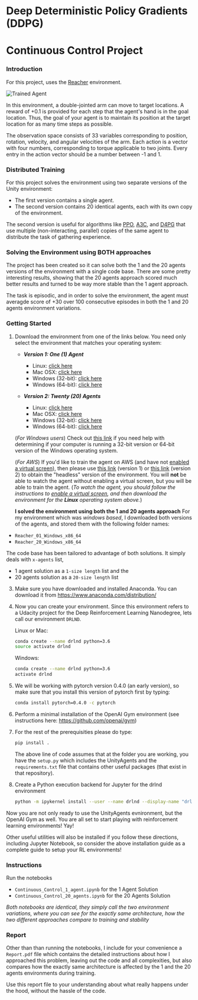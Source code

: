 [//]: # (Image References)

[image1]: https://user-images.githubusercontent.com/10624937/43851024-320ba930-9aff-11e8-8493-ee547c6af349.gif "Trained Agent"
[image2]: https://user-images.githubusercontent.com/10624937/43851646-d899bf20-9b00-11e8-858c-29b5c2c94ccc.png "Crawler"


# Deep Deterministic Policy Gradients (DDPG)
# Continuous Control Project

### Introduction

For this project, uses the [Reacher](https://github.com/Unity-Technologies/ml-agents/blob/master/docs/Learning-Environment-Examples.md#reacher) environment.

![Trained Agent][image1]

In this environment, a double-jointed arm can move to target locations. A reward of +0.1 is provided for each step that the agent's hand is in the goal location. Thus, the goal of your agent is to maintain its position at the target location for as many time steps as possible.

The observation space consists of 33 variables corresponding to position, rotation, velocity, and angular velocities of the arm. Each action is a vector with four numbers, corresponding to torque applicable to two joints. Every entry in the action vector should be a number between -1 and 1.

### Distributed Training

For this project solves the environment using two separate versions of the Unity environment:
- The first version contains a single agent.
- The second version contains 20 identical agents, each with its own copy of the environment.  

The second version is useful for algorithms like [PPO](https://arxiv.org/pdf/1707.06347.pdf), [A3C](https://arxiv.org/pdf/1602.01783.pdf), and [D4PG](https://openreview.net/pdf?id=SyZipzbCb) that use multiple (non-interacting, parallel) copies of the same agent to distribute the task of gathering experience.  

### Solving the Environment using BOTH approaches

The project has been created so it can solve both the 1 and the 20 agents versions of the environment with a single code base. There are some pretty interesting results, showing that the 20 agents approach scored much better results and turned to be way more stable than the 1 agent approach.

The task is episodic, and in order to solve the environment,  the agent must averagde score of +30 over 100 consecutive episodes in both the 1 and 20 agents environment variations.

### Getting Started

1. Download the environment from one of the links below.  You need only select the environment that matches your operating system:

    - **_Version 1: One (1) Agent_**
        - Linux: [click here](https://s3-us-west-1.amazonaws.com/udacity-drlnd/P2/Reacher/one_agent/Reacher_Linux.zip)
        - Mac OSX: [click here](https://s3-us-west-1.amazonaws.com/udacity-drlnd/P2/Reacher/one_agent/Reacher.app.zip)
        - Windows (32-bit): [click here](https://s3-us-west-1.amazonaws.com/udacity-drlnd/P2/Reacher/one_agent/Reacher_Windows_x86.zip)
        - Windows (64-bit): [click here](https://s3-us-west-1.amazonaws.com/udacity-drlnd/P2/Reacher/one_agent/Reacher_Windows_x86_64.zip)

    - **_Version 2: Twenty (20) Agents_**
        - Linux: [click here](https://s3-us-west-1.amazonaws.com/udacity-drlnd/P2/Reacher/Reacher_Linux.zip)
        - Mac OSX: [click here](https://s3-us-west-1.amazonaws.com/udacity-drlnd/P2/Reacher/Reacher.app.zip)
        - Windows (32-bit): [click here](https://s3-us-west-1.amazonaws.com/udacity-drlnd/P2/Reacher/Reacher_Windows_x86.zip)
        - Windows (64-bit): [click here](https://s3-us-west-1.amazonaws.com/udacity-drlnd/P2/Reacher/Reacher_Windows_x86_64.zip)
    
    (_For Windows users_) Check out [this link](https://support.microsoft.com/en-us/help/827218/how-to-determine-whether-a-computer-is-running-a-32-bit-version-or-64) if you need help with determining if your computer is running a 32-bit version or 64-bit version of the Windows operating system.

    (_For AWS_) If you'd like to train the agent on AWS (and have not [enabled a virtual screen](https://github.com/Unity-Technologies/ml-agents/blob/master/docs/Training-on-Amazon-Web-Service.md)), then please use [this link](https://s3-us-west-1.amazonaws.com/udacity-drlnd/P2/Reacher/one_agent/Reacher_Linux_NoVis.zip) (version 1) or [this link](https://s3-us-west-1.amazonaws.com/udacity-drlnd/P2/Reacher/Reacher_Linux_NoVis.zip) (version 2) to obtain the "headless" version of the environment.  You will **not** be able to watch the agent without enabling a virtual screen, but you will be able to train the agent.  (_To watch the agent, you should follow the instructions to [enable a virtual screen](https://github.com/Unity-Technologies/ml-agents/blob/master/docs/Training-on-Amazon-Web-Service.md), and then download the environment for the **Linux** operating system above._)

   **I solved the environment using both the 1 and 20 agents approach**
   For my environment which was *windows based*, I downloaded both versions of the agents, and stored them with the following folder names:
  * `Reacher_01_Windows_x86_64`
  * `Reacher_20_Windows_x86_64`
  
   The code base has been tailored to advantage of both solutions. It simply deals with `x-agents` list, 
   * 1 agent solution as a `1-size length` list and the 
   * 20 agents solution as a `20-size length` list

3. Make sure you have downloaded and installed Anaconda. You can download it from https://www.anaconda.com/distribution/

4. Now you can create your environment. Since this environment refers to a Udacity project for the Deep Reinforcement Learning Nanodegree, lets call our environment `DRLND`.

    Linux or Mac:
    ```sh
    conda create --name drlnd python=3.6
    source activate drlnd
    ```
    
    Windows:
    ```sh
    conda create --name drlnd python=3.6 
    activate drlnd
    ```
    
    
5. We will be working with pytorch version 0.4.0 (an early version), so make sure that you install this version of pytorch first by typing:
    ```sh
    conda install pytorch=0.4.0 -c pytorch
    ```
    
6. Perform a minimal installation of the OpenAI Gym environment (see instructions here: https://github.com/openai/gym)

7. For the rest of the prerequisities please do type:
    ```sh
    pip install .
     ```
     The above line of code assumes that at the folder you are working, you have the `setup.py` which includes the UnityAgents and the `requirements.txt` file that contains other useful packages (that exist in that repository).
     
8. Create a Python execution backend for Jupyter for the drlnd environment
    ```sh
    python -m ipykernel install --user --name drlnd --display-name "drlnd"
    ```
     
Now you are not only ready to use the UnityAgents evnironment, but the OpenAI Gym as well.  You are all set to start playing with reinforcement learning environments! Yay!

Other useful utilities will also be installed if you follow these directions, including Jupyter Notebook, so consider the above installation guide as a complete guide to setup your RL environments!

### Instructions

Run the notebooks 
* `Continuous_Control_1_agent.ipynb` for the 1 Agent Solution  
* `Continuous_Control_20_agents.ipynb` for the 20 Agents Solution 

*Both notebooks are identical, they simply call the two environment variations, where you can see for the exactly same architecture, how the two different approaches compare to training and stability*

### Report

Other than than running the notebooks, I include for your convenience a `Report.pdf` file which contains the detailed instructions about how I approached this problem, leaving out the code and all complexities, but also compares how the exactly same architecture is affected by the 1 and the 20 agents environments during training.

Use this report file to your understanding about what really happens under the hood, without the hassle of the code.
